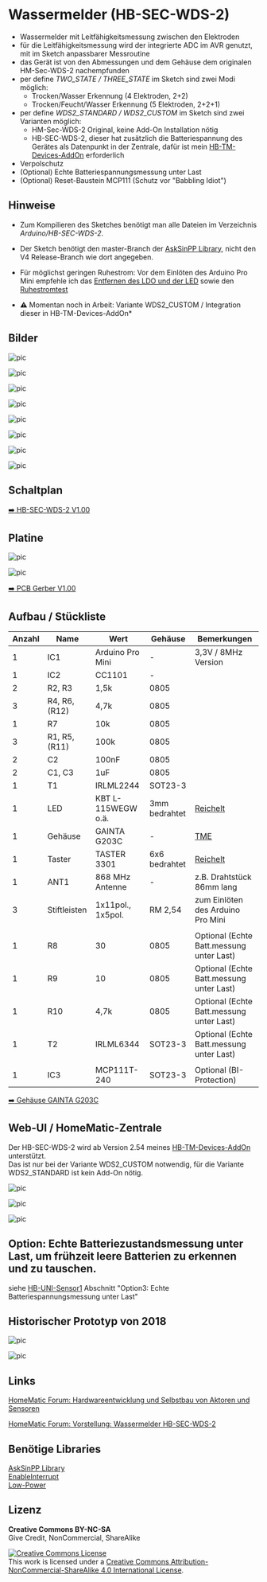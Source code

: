 
# Wassermelder (HB-SEC-WDS-2)

- Wassermelder mit Leitfähigkeitsmessung zwischen den Elektroden
- für die Leitfähigkeitsmessung wird der integrierte ADC im AVR genutzt, mit im Sketch anpassbarer Messroutine
- das Gerät ist von den Abmessungen und dem Gehäuse dem originalen HM-Sec-WDS-2 nachempfunden
- per define *TWO_STATE / THREE_STATE* im Sketch sind zwei Modi möglich:
  - Trocken/Wasser Erkennung (4 Elektroden, 2+2)
  - Trocken/Feucht/Wasser Erkennung (5 Elektroden, 2+2+1)
- per define *WDS2_STANDARD / WDS2_CUSTOM* im Sketch sind zwei Varianten möglich:
  - HM-Sec-WDS-2 Original, keine Add-On Installation nötig
  - HB-SEC-WDS-2, dieser hat zusätzlich die Batteriespannung des Gerätes als Datenpunkt in der Zentrale, dafür ist mein [HB-TM-Devices-AddOn](https://github.com/TomMajor/SmartHome/tree/master/HB-TM-Devices-AddOn) erforderlich
- Verpolschutz
- (Optional) Echte Batteriespannungsmessung unter Last
- (Optional) Reset-Baustein MCP111 (Schutz vor "Babbling Idiot")


## Hinweise

- Zum Kompilieren des Sketches benötigt man alle Dateien im Verzeichnis *Arduino/HB-SEC-WDS-2*.<br>

- Der Sketch benötigt den master-Branch der [AskSinPP Library](https://github.com/pa-pa/AskSinPP), nicht den V4 Release-Branch wie dort angegeben.<br>

- Für möglichst geringen Ruhestrom: Vor dem Einlöten des Arduino Pro Mini empfehle ich das [Entfernen des LDO und der LED](https://github.com/TomMajor/SmartHome/tree/master/Info/Ruhestrom#ruhestrom-arduino-pro-mini) sowie den [Ruhestromtest](https://github.com/TomMajor/SmartHome/tree/master/Info/Ruhestrom#%C3%BCberpr%C3%BCfung-des-avr-ruhestroms-power-down-mode)

* :warning: Momentan noch in Arbeit: Variante WDS2_CUSTOM / Integration dieser in HB-TM-Devices-AddOn*


## Bilder

![pic](Images/HB-SEC-WDS-2_01.jpg)

![pic](Images/HB-SEC-WDS-2_02.jpg)

![pic](Images/HB-SEC-WDS-2_03.jpg)

![pic](Images/HB-SEC-WDS-2_04.jpg)

![pic](Images/HB-SEC-WDS-2_05.jpg)

![pic](Images/HB-SEC-WDS-2_06.jpg)

![pic](Images/HB-SEC-WDS-2_07.jpg)

![pic](Images/HB-SEC-WDS-2_08.jpg)


## Schaltplan

[:arrow_right: HB-SEC-WDS-2 V1.00](https://github.com/TomMajor/SmartHome/tree/master/HB-SEC-WDS-2/Files/HB-SEC-WDS-2_V100.pdf)


## Platine

![pic](Images/HB-SEC-WDS-2_PCB01.png)

![pic](Images/HB-SEC-WDS-2_PCB02.png)

[:arrow_right: PCB Gerber V1.00](https://github.com/TomMajor/SmartHome/tree/master/HB-SEC-WDS-2/Files/HB-SEC-WDS-2_V100_Gerber.zip)


## Aufbau / Stückliste

| Anzahl    | Name      | Wert              | Gehäuse       | Bemerkungen |
|---|---|---|---|---|
| 1 | IC1	            | Arduino Pro Mini  | -             | 3,3V / 8MHz Version |
| 1 | IC2	            | CC1101	        | -             | |
| 2 | R2, R3            | 1,5k              | 0805          | |
| 3 | R4, R6, (R12)     | 4,7k              | 0805          | |
| 1 | R7                | 10k               | 0805          | |
| 3 | R1, R5, (R11)     | 100k              | 0805          | |
| 2 | C2                | 100nF             | 0805          | |
| 2 | C1, C3            | 1uF               | 0805          | |
| 1 | T1                | IRLML2244         | SOT23-3       | |
| 1 | LED               | KBT L-115WEGW o.ä.| 3mm bedrahtet | [Reichelt](https://www.reichelt.de/led-3-mm-bedrahtet-3-pin-rot-gruen-40-mcd-60--kbt-l-115wegw-p231039.html) |
| 1 | Gehäuse           | GAINTA G203C      | -             | [TME](https://www.tme.eu/de/details/g203c/universal-gehause/gainta) |
| 1 | Taster            | TASTER 3301       | 6x6 bedrahtet | [Reichelt](https://www.reichelt.de/kurzhubtaster-6x6mm-hoehe-4-3mm-12v-vertikal-taster-3301-p27892.html) |
| 1 | ANT1	            | 868 MHz Antenne   | -             | z.B. Drahtstück 86mm lang |
| 3 | Stiftleisten      | 1x11pol., 1x5pol. | RM 2,54       | zum Einlöten des Arduino Pro Mini |
|   |                   |                   |               | |
| 1 | R8	            | 30	            | 0805          | Optional (Echte Batt.messung unter Last) |
| 1 | R9	            | 10	            | 0805          | Optional (Echte Batt.messung unter Last) |
| 1 | R10               | 4,7k	            | 0805          | Optional (Echte Batt.messung unter Last) |
| 1 | T2	            | IRLML6344         | SOT23-3       | Optional (Echte Batt.messung unter Last) |
|   |                   |                   |               | |
| 1 | IC3	            | MCP111T-240	    | SOT23-3       | Optional (BI-Protection) |

[:arrow_right: Gehäuse GAINTA G203C](https://github.com/TomMajor/SmartHome/tree/master/HB-SEC-WDS-2/Files/GAINTA_G203C.pdf)


## Web-UI / HomeMatic-Zentrale

Der HB-SEC-WDS-2 wird ab Version 2.54 meines [HB-TM-Devices-AddOn](https://github.com/TomMajor/SmartHome/tree/master/HB-TM-Devices-AddOn) unterstützt.<br>
Das ist nur bei der Variante WDS2_CUSTOM notwendig, für die Variante WDS2_STANDARD ist kein Add-On nötig.

![pic](Images/HB-Sec-WDS-2_WebU.png)

![pic](Images/HM-Sec-WDS-2_WebU.png)

![pic](Images/HB-Sec-WDS-2_Serieller_Log.png)


## Option: Echte Batteriezustandsmessung unter Last, um frühzeit leere Batterien zu erkennen und zu tauschen.

siehe
[HB-UNI-Sensor1](https://github.com/TomMajor/SmartHome/tree/master/HB-UNI-Sensor1)
Abschnitt "Option3: Echte Batteriespannungsmessung unter Last"


## Historischer Prototyp von 2018

![pic](Images/HB-SEC-WDS-2_Prototyp_2018_01.jpg)

![pic](Images/HB-SEC-WDS-2_Prototyp_2018_02.png)


## Links

[HomeMatic Forum: Hardwareentwicklung und Selbstbau von Aktoren und Sensoren](https://homematic-forum.de/forum/viewforum.php?f=76)

[HomeMatic Forum: Vorstellung: Wassermelder HB-SEC-WDS-2](https://homematic-forum.de/forum/viewtopic.php?f=76&t=64212)


## Benötige Libraries

[AskSinPP Library](https://github.com/pa-pa/AskSinPP)</br>
[EnableInterrupt](https://github.com/GreyGnome/EnableInterrupt)</br>
[Low-Power](https://github.com/rocketscream/Low-Power)


## Lizenz

**Creative Commons BY-NC-SA**<br>
Give Credit, NonCommercial, ShareAlike

<a rel="license" href="http://creativecommons.org/licenses/by-nc-sa/4.0/"><img alt="Creative Commons License" style="border-width:0" src="https://i.creativecommons.org/l/by-nc-sa/4.0/88x31.png" /></a><br />This work is licensed under a <a rel="license" href="http://creativecommons.org/licenses/by-nc-sa/4.0/">Creative Commons Attribution-NonCommercial-ShareAlike 4.0 International License</a>.
